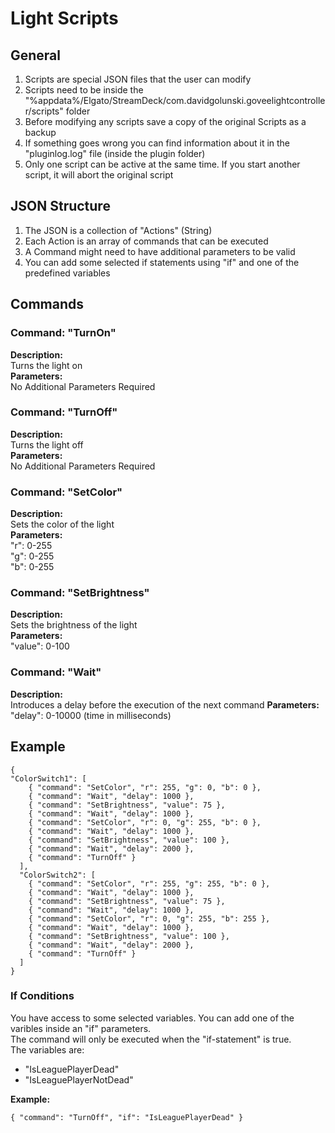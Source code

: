 # Light Scripts
## General
1. Scripts are special JSON files that the user can modify
2. Scripts need to be inside the "%appdata%/Elgato/StreamDeck/com.davidgolunski.goveelightcontroller/scripts" folder
3. Before modifying any scripts save a copy of the original Scripts as a backup
4. If something goes wrong you can find information about it in the "pluginlog.log" file (inside the plugin folder)
5. Only one script can be active at the same time. If you start another script, it will abort the original script


## JSON Structure
1. The JSON is a collection of "Actions" (String)
2. Each Action is an array of commands that can be executed
3. A Command might need to have additional parameters to be valid
4. You can add some selected if statements using "if" and one of the predefined variables


## Commands
### Command: "TurnOn"
__Description:__  
Turns the light on  
__Parameters:__  
No Additional Parameters Required

### Command: "TurnOff"
__Description:__  
Turns the light off  
__Parameters:__  
No Additional Parameters Required

### Command: "SetColor"
__Description:__  
Sets the color of the light  
__Parameters:__  
"r": 0-255  
"g": 0-255  
"b": 0-255  

### Command: "SetBrightness"
__Description:__  
Sets the brightness of the light  
__Parameters:__  
"value": 0-100

### Command: "Wait"
__Description:__  
Introduces a delay before the execution of the next command
__Parameters:__  
"delay": 0-10000 (time in milliseconds)


## Example
```
{  
"ColorSwitch1": [  
    { "command": "SetColor", "r": 255, "g": 0, "b": 0 },  
    { "command": "Wait", "delay": 1000 },  
    { "command": "SetBrightness", "value": 75 },  
    { "command": "Wait", "delay": 1000 },  
    { "command": "SetColor", "r": 0, "g": 255, "b": 0 },  
    { "command": "Wait", "delay": 1000 },  
    { "command": "SetBrightness", "value": 100 },  
    { "command": "Wait", "delay": 2000 },  
    { "command": "TurnOff" }  
  ],  
  "ColorSwitch2": [    
    { "command": "SetColor", "r": 255, "g": 255, "b": 0 },  
    { "command": "Wait", "delay": 1000 },  
    { "command": "SetBrightness", "value": 75 },  
    { "command": "Wait", "delay": 1000 },  
    { "command": "SetColor", "r": 0, "g": 255, "b": 255 },  
    { "command": "Wait", "delay": 1000 },  
    { "command": "SetBrightness", "value": 100 },  
    { "command": "Wait", "delay": 2000 },  
    { "command": "TurnOff" }  
  ]
}
```

### If Conditions
You have access to some selected variables. You can add one of the varibles inside an "if" parameters.  
The command will only be executed when the "if-statement" is true.  
The variables are:  
- "IsLeaguePlayerDead"
- "IsLeaguePlayerNotDead"

__Example:__
```
{ "command": "TurnOff", "if": "IsLeaguePlayerDead" }
```